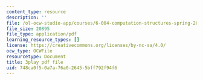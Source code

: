 ```yaml
---
content_type: resource
description: ''
file: /ol-ocw-studio-app/courses/6-004-computation-structures-spring-2017/748ca0f50a7a76a026455bff792f94f6_M-ZgVhzvh24.pdf
file_size: 20895
file_type: application/pdf
learning_resource_types: []
license: https://creativecommons.org/licenses/by-nc-sa/4.0/
ocw_type: OCWFile
resourcetype: Document
title: 3play pdf file
uid: 748ca0f5-0a7a-76a0-2645-5bff792f94f6
---
```


